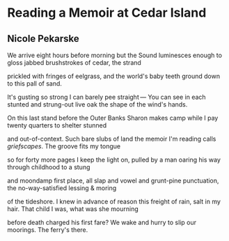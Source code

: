 # Reading a Memoir at Cedar Island
## Nicole Pekarske
We arrive eight hours before morning
but the Sound luminesces enough to gloss
jabbed brushstrokes of cedar, the strand

prickled with fringes of eelgrass,
and the world's baby teeth ground down
to this pall of sand.

It's gusting so strong I can barely pee straight —
You can see in each stunted and strung-out
live oak the shape of the wind's hands.

On this last stand before the Outer Banks
Sharon makes camp while I pay twenty quarters
to shelter stunned

and out-of-context. Such bare slubs of land
the memoir I'm reading calls _griefscapes_.
The groove fits my tongue

so for forty more pages I keep the light on,
pulled by a man oaring
his way through childhood to a stung

and moondamp first place, all slap and vowel
and grunt-pine punctuation, the no-way-satisfied
lessing & moring

of the tideshore. I knew in advance of reason
this freight of rain, salt in my hair.
That child I was, what was she mourning

before death charged his first fare?
We wake and hurry to slip our moorings.
The ferry's there.